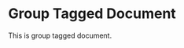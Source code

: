 <!--
tags: GROUP:TAG, NOCLASS:TAG
tags.ja: グループ:タグ
seealso: /example/en/formatters/htmldoc
-->
# Group Tagged Document

This is group tagged document.
